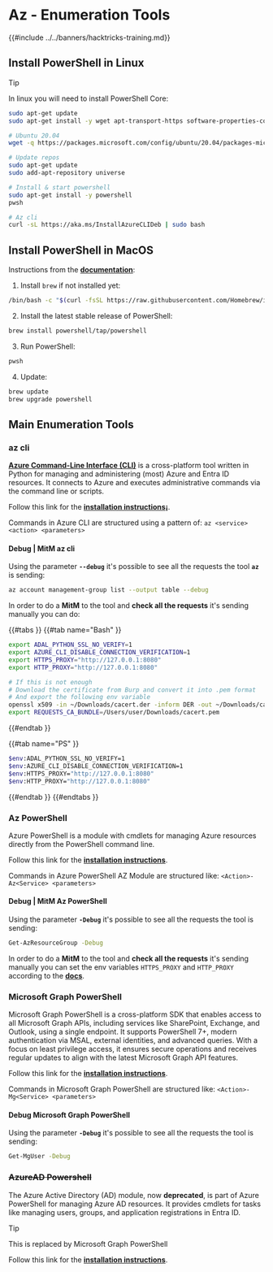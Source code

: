 # Az - Enumeration Tools

{{#include ../../banners/hacktricks-training.md}}

## Install PowerShell in Linux

> [!TIP]
> In linux you will need to install PowerShell Core:
>
> ```bash
> sudo apt-get update
> sudo apt-get install -y wget apt-transport-https software-properties-common
>
> # Ubuntu 20.04
> wget -q https://packages.microsoft.com/config/ubuntu/20.04/packages-microsoft-prod.deb
>
> # Update repos
> sudo apt-get update
> sudo add-apt-repository universe
>
> # Install & start powershell
> sudo apt-get install -y powershell
> pwsh
>
> # Az cli
> curl -sL https://aka.ms/InstallAzureCLIDeb | sudo bash
> ```

## Install PowerShell in MacOS

Instructions from the [**documentation**](https://learn.microsoft.com/en-us/powershell/scripting/install/installing-powershell-on-macos?view=powershell-7.4):

1. Install `brew` if not installed yet:

```bash
/bin/bash -c "$(curl -fsSL https://raw.githubusercontent.com/Homebrew/install/HEAD/install.sh)"
```

2. Install the latest stable release of PowerShell:

```sh
brew install powershell/tap/powershell
```

3. Run PowerShell:

```sh
pwsh
```

4. Update:

```sh
brew update
brew upgrade powershell
```

## Main Enumeration Tools

### az cli

[**Azure Command-Line Interface (CLI)**](https://learn.microsoft.com/en-us/cli/azure/install-azure-cli) is a cross-platform tool written in Python for managing and administering (most) Azure and Entra ID resources. It connects to Azure and executes administrative commands via the command line or scripts.

Follow this link for the [**installation instructions¡**](https://learn.microsoft.com/en-us/cli/azure/install-azure-cli#install).

Commands in Azure CLI are structured using a pattern of: `az <service> <action> <parameters>`

#### Debug | MitM az cli

Using the parameter **`--debug`** it's possible to see all the requests the tool **`az`** is sending:

```bash
az account management-group list --output table --debug
```

In order to do a **MitM** to the tool and **check all the requests** it's sending manually you can do:

{{#tabs }}
{{#tab name="Bash" }}

```bash
export ADAL_PYTHON_SSL_NO_VERIFY=1
export AZURE_CLI_DISABLE_CONNECTION_VERIFICATION=1
export HTTPS_PROXY="http://127.0.0.1:8080"
export HTTP_PROXY="http://127.0.0.1:8080"

# If this is not enough
# Download the certificate from Burp and convert it into .pem format
# And export the following env variable
openssl x509 -in ~/Downloads/cacert.der -inform DER -out ~/Downloads/cacert.pem -outform PEM
export REQUESTS_CA_BUNDLE=/Users/user/Downloads/cacert.pem
```

{{#endtab }}

{{#tab name="PS" }}

```bash
$env:ADAL_PYTHON_SSL_NO_VERIFY=1
$env:AZURE_CLI_DISABLE_CONNECTION_VERIFICATION=1
$env:HTTPS_PROXY="http://127.0.0.1:8080"
$env:HTTP_PROXY="http://127.0.0.1:8080"
```

{{#endtab }}
{{#endtabs }}

### Az PowerShell

Azure PowerShell is a module with cmdlets for managing Azure resources directly from the PowerShell command line.

Follow this link for the [**installation instructions**](https://learn.microsoft.com/en-us/powershell/azure/install-azure-powershell).

Commands in Azure PowerShell AZ Module are structured like: `<Action>-Az<Service> <parameters>`

#### Debug | MitM Az PowerShell

Using the parameter **`-Debug`** it's possible to see all the requests the tool is sending:

```bash
Get-AzResourceGroup -Debug
```

In order to do a **MitM** to the tool and **check all the requests** it's sending manually you can set the env variables `HTTPS_PROXY` and `HTTP_PROXY` according to the [**docs**](https://learn.microsoft.com/en-us/powershell/azure/az-powershell-proxy).

### Microsoft Graph PowerShell

Microsoft Graph PowerShell is a cross-platform SDK that enables access to all Microsoft Graph APIs, including services like SharePoint, Exchange, and Outlook, using a single endpoint. It supports PowerShell 7+, modern authentication via MSAL, external identities, and advanced queries. With a focus on least privilege access, it ensures secure operations and receives regular updates to align with the latest Microsoft Graph API features.

Follow this link for the [**installation instructions**](https://learn.microsoft.com/en-us/powershell/microsoftgraph/installation).

Commands in Microsoft Graph PowerShell are structured like: `<Action>-Mg<Service> <parameters>`

#### Debug Microsoft Graph PowerShell

Using the parameter **`-Debug`** it's possible to see all the requests the tool is sending:

```bash
Get-MgUser -Debug
```

### ~~**AzureAD Powershell**~~

The Azure Active Directory (AD) module, now **deprecated**, is part of Azure PowerShell for managing Azure AD resources. It provides cmdlets for tasks like managing users, groups, and application registrations in Entra ID.

> [!TIP]
> This is replaced by Microsoft Graph PowerShell

Follow this link for the [**installation instructions**](https://www.powershellgallery.com/packages/AzureAD).




